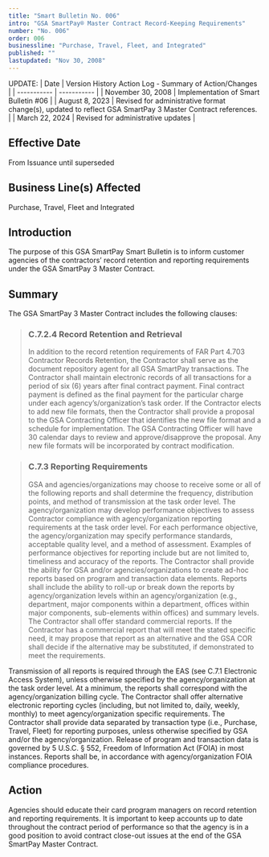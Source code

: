 ```yaml
---
title: "Smart Bulletin No. 006"
intro: "GSA SmartPay® Master Contract Record-Keeping Requirements"
number: "No. 006"
order: 006
businessline: "Purchase, Travel, Fleet, and Integrated"
published: ""
lastupdated: "Nov 30, 2008"
---
```


UPDATE:
| Date | Version History Action Log - Summary of Action/Changes |
| ----------- | ----------- |
| November 30, 2008 | Implementation of Smart Bulletin #06 |
| August 8, 2023 | Revised for administrative format change(s), updated to reflect GSA SmartPay 3 Master Contract references. |
| March 22, 2024 | Revised for administrative updates |

## Effective Date

From Issuance until superseded


## Business Line(s) Affected

Purchase, Travel, Fleet and Integrated 


## Introduction

The purpose of this GSA SmartPay Smart Bulletin is to inform customer agencies of the contractors’ record retention and reporting requirements under the GSA SmartPay 3 Master Contract.


## Summary

The GSA SmartPay 3 Master Contract includes the following clauses: 

>### C.7.2.4 Record Retention and Retrieval
>In addition to the record retention requirements of FAR Part 4.703 Contractor Records Retention, the Contractor shall serve as the document repository agent for all GSA SmartPay transactions. The Contractor shall maintain electronic records of all transactions for a period of six (6) years after final contract payment. Final contract payment is defined as the final payment for the particular charge under each agency’s/organization’s task order. If the Contractor elects to add new file formats, then the Contractor shall provide a proposal to the GSA Contracting Officer that identifies the new file format and a schedule for implementation. The GSA Contracting Officer will have 30 calendar days to review and approve/disapprove the proposal. Any new file formats will be incorporated by contract modification.

>### C.7.3 Reporting Requirements 
>GSA and agencies/organizations may choose to receive some or all of the following reports 
and shall determine the frequency, distribution points, and method of transmission at the task order level. The agency/organization may develop performance objectives to assess Contractor compliance with agency/organization reporting requirements at the task order level. For each performance objective, the agency/organization may specify performance standards, acceptable quality level, and a method of assessment. Examples of performance objectives for reporting include but are not limited to, timeliness and accuracy of the reports. The Contractor shall provide the ability for GSA and/or agencies/organizations to create ad-hoc reports based on program and transaction data elements. Reports shall include the ability to roll-up or break down the reports by agency/organization levels within an agency/organization (e.g., department, major components within a department, offices within major components, sub-elements within offices) and summary levels. The Contractor shall offer standard commercial reports. If the Contractor has a commercial report that will meet the stated specific need, it may propose that report as an alternative and the GSA COR shall decide if the alternative may be substituted, if demonstrated to meet the requirements. 

Transmission of all reports is required through the EAS (see C.7.1 Electronic Access System), unless otherwise specified by the agency/organization at the task order level. At a minimum, the reports shall correspond with the agency/organization billing cycle. The Contractor shall offer alternative electronic reporting cycles (including, but not limited to, daily, weekly, monthly) to meet agency/organization specific requirements. The Contractor shall provide data separated by transaction type (i.e., Purchase, Travel, Fleet) for reporting purposes, unless otherwise specified by GSA and/or the agency/organization. Release of program and transaction data is governed by 5 U.S.C. § 552, Freedom of Information Act (FOIA) in most instances. Reports shall be, in accordance with agency/organization FOIA compliance procedures. 


## Action

Agencies should educate their card program managers on record retention and reporting requirements. It is important to keep accounts up to date throughout the contract period of performance so that the agency is in a good position to avoid contract close-out issues at the end of the GSA SmartPay Master Contract. 
